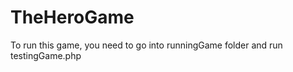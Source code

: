 # TheHeroGame
 
 To run this game, you need to go into runningGame folder and run testingGame.php
 

